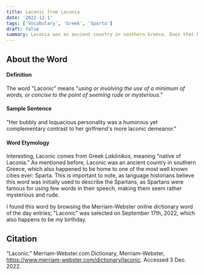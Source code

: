 ```yaml
---
title: Laconic from Laconia
date: '2022-12-1'
tags: ['Vocabulary', 'Greek', 'Sparta']
draft: false
summary: Laconia was an ancient country in southern Greece. Does that have to do with the word "Laconic"? Come find out.
---
```


## About the Word

#### Definition

The word "Laconic" means "_using or involving the use of a minimum of words, or concise to the point of seeming rude or mysterious_."

#### Sample Sentence

"Her bubbly and loquacious personality was a humorous yet complementary contrast to her girlfriend's more laconic demeanor."

#### Word Etymology

Interesting, Laconic comes from Greek _Lakōnikos_, meaning "native of Laconia." As mentioned before, Laconic was an ancient country in southern Greece, which also happened to be home to one of the most well known cities ever: Sparta. This is important to note, as language historians believe this word was initially used to describe the Spartans, as Spartans were famous for using few words in their speech, making them seem rather mysterious and rude.

I found this word by browsing the Merriam-Webster onilne dictionary word of the day entries; "Laconic" was selected on September 17th, 2022, which also happens to be my birthday.

## Citation

“Laconic.” Merriam-Webster.com Dictionary, Merriam-Webster, https://www.merriam-webster.com/dictionary/laconic. Accessed 3 Dec. 2022.

